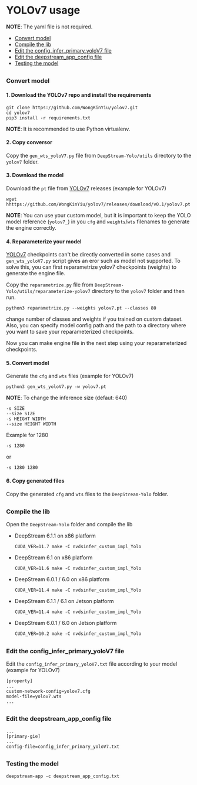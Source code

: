 # YOLOv7 usage

**NOTE**: The yaml file is not required.

* [Convert model](#convert-model)
* [Compile the lib](#compile-the-lib)
* [Edit the config_infer_primary_yoloV7 file](#edit-the-config_infer_primary_yolov7-file)
* [Edit the deepstream_app_config file](#edit-the-deepstream_app_config-file)
* [Testing the model](#testing-the-model)

##

### Convert model

#### 1. Download the YOLOv7 repo and install the requirements

```
git clone https://github.com/WongKinYiu/yolov7.git
cd yolov7
pip3 install -r requirements.txt
```

**NOTE**: It is recommended to use Python virtualenv.

#### 2. Copy conversor

Copy the `gen_wts_yoloV7.py` file from `DeepStream-Yolo/utils` directory to the `yolov7` folder.

#### 3. Download the model

Download the `pt` file from [YOLOv7](https://github.com/WongKinYiu/yolov7/releases/) releases (example for YOLOv7)

```
wget hhttps://github.com/WongKinYiu/yolov7/releases/download/v0.1/yolov7.pt
```

**NOTE**: You can use your custom model, but it is important to keep the YOLO model reference (`yolov7_`) in you `cfg` and `weights`/`wts` filenames to generate the engine correctly.

#### 4. Reparameterize your model

[YOLOv7](https://github.com/WongKinYiu/yolov7/releases/) checkpoints can't be directly converted in some cases and `gen_wts_yoloV7.py` script gives an eror such as model not supported. To solve this, you can first reparametrize yolov7 checkpoints (weights) to generate the engine file. 

Copy the `reparametrize.py` file from `DeepStream-Yolo/utils/reparameterize-yolov7` directory to the `yolov7` folder and then run.

```
python3 reparametrize.py --weights yolov7.pt --classes 80 
```

change number of classes and weights if you trained on custom dataset. Also, you can specify model config path and the path to a directory where you want to save your reparameterized checkpoints.

Now you can make engine file in the next step using your reparameterized checkpoints.

#### 5. Convert model

Generate the `cfg` and `wts` files (example for YOLOv7)

```
python3 gen_wts_yoloV7.py -w yolov7.pt
```

**NOTE**: To change the inference size (defaut: 640)

```
-s SIZE
--size SIZE
-s HEIGHT WIDTH
--size HEIGHT WIDTH
```

Example for 1280

```
-s 1280
```

or

```
-s 1280 1280
```

#### 6. Copy generated files

Copy the generated `cfg` and `wts` files to the `DeepStream-Yolo` folder.

##

### Compile the lib

Open the `DeepStream-Yolo` folder and compile the lib

* DeepStream 6.1.1 on x86 platform

  ```
  CUDA_VER=11.7 make -C nvdsinfer_custom_impl_Yolo
  ```

* DeepStream 6.1 on x86 platform

  ```
  CUDA_VER=11.6 make -C nvdsinfer_custom_impl_Yolo
  ```

* DeepStream 6.0.1 / 6.0 on x86 platform

  ```
  CUDA_VER=11.4 make -C nvdsinfer_custom_impl_Yolo
  ```

* DeepStream 6.1.1 / 6.1 on Jetson platform

  ```
  CUDA_VER=11.4 make -C nvdsinfer_custom_impl_Yolo
  ```

* DeepStream 6.0.1 / 6.0 on Jetson platform

  ```
  CUDA_VER=10.2 make -C nvdsinfer_custom_impl_Yolo
  ```

##

### Edit the config_infer_primary_yoloV7 file

Edit the `config_infer_primary_yoloV7.txt` file according to your model (example for YOLOv7)

```
[property]
...
custom-network-config=yolov7.cfg
model-file=yolov7.wts
...
```

##

### Edit the deepstream_app_config file

```
...
[primary-gie]
...
config-file=config_infer_primary_yoloV7.txt
```

##

### Testing the model

```
deepstream-app -c deepstream_app_config.txt
```
